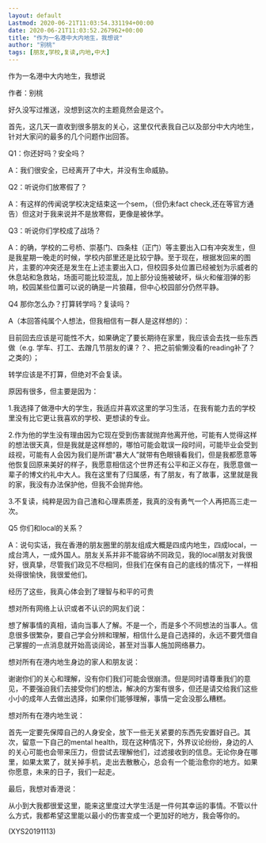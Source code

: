 ```yaml
---
layout: default
Lastmod: 2020-06-21T11:03:54.331194+00:00
date: 2020-06-21T11:03:52.267962+00:00
title: "作为一名港中大内地生，我想说"
author: "别桃"
tags: [朋友,学校,复读,内地,中大]
---
```


作为一名港中大内地生，我想说

作者：别桃

好久没写过推送，没想到这次的主题竟然会是这个。

首先，这几天一直收到很多朋友的关心，这里仅代表我自己以及部分中大内地生，针对大家问的最多的几个问题作出回答。

Q1：你还好吗？安全吗？

A：我们很安全，已经离开了中大，并没有生命威胁。

Q2：听说你们放寒假了？

A：有这样的传闻说学校决定结束这一个sem，（但仍未fact check,还在等官方通告）但这对于我来说并不是放寒假，更像是被休学。

Q3：听说你们学校成了战场？

A：的确，学校的二号桥、崇基门、四条柱（正门）等主要出入口有冲突发生，但是我星期一晚走的时候，学校内部里还是比较宁静。至于现在，根据发回来的图片，主要的冲突还是发生在上述主要出入口，但校园多处位置已经被划为示威者的休息站和急救站，场面可能比较混乱，加上部分设施被破坏，纵火和催泪弹的影响，校园某些位置可以说的确是一片狼藉，但中心校园部分仍然平静。

Q4 那你怎么办？打算转学吗？复读吗？

A（本回答纯属个人想法，但我相信有一群人是这样想的）：

目前回去应该是可能性不大，如果确定了要长期待在家里，我应该会去找一些东西做（e.g. 学车、打工、去蹭几节朋友的课？？、把之前偷懒没看的reading补了？之类的）；

转学应该是不打算，但绝对不会复读。

原因有很多，但主要是因为：

1.我选择了做港中大的学生，我适应并喜欢这里的学习生活，在我有能力去的学校里没有比它更让我喜欢的学校、更想读的专业。

2.作为他的学生没有理由因为它现在受到伤害就抛弃他离开他，可能有人觉得这样的想法很天真，但是我就是这样想的，哪怕可能会耽误一段时间，可能毕业会受到歧视，可能有人会因为我们是所谓“暴大人”就带有色眼镜看我们，但是我都愿意等他恢复回原来美好的样子，我愿意相信这个世界还有公平和正义存在，我愿意做一辈子的博文约礼中大人。我在这里有了归属感，有了朋友，有了故事，这里就是我的家，我没有办法保护他，但我不会抛弃他。

3.不复读，纯粹是因为自己渣和心理素质差，我真的没有勇气一个人再把高三走一次。

Q5 你们和local的关系？

A：说句实话，我在香港的朋友圈里的朋友组成大概是四成内地生，四成local，一成台湾人，一成外国人。朋友关系并非不能容纳不同政见，我的local朋友对我很好，很真挚，尽管我们政见不尽相同，但我们在保有自己的底线的情况下，一样相处得很愉快，我很爱他们。

经历了这些，我真心体会到了理智与和平的可贵

想对所有网络上认识或者不认识的网友们说：

想了解事情的真相，请向当事人了解。不是一个，而是多个不同想法的当事人。信息很多很繁杂，要自己学会分辨和理解，相信什么是自己选择的，永远不要凭借自己掌握的一点消息就开始高谈阔论，甚至对当事人施加网络暴力。

想对所有在港内地生身边的家人和朋友说：

谢谢你们的关心和理解，没有你们我们可能会很崩溃。但是同时请尊重我们的意见，不要强迫我们去接受你们的想法，解决的方案有很多，但还是请交给我们这些小小的成年人去做出选择，如果你们能够理解，事情一定会没那么糟糕。

想对所有在港内地生说：

首先一定要先保障自己的人身安全，放下一些无关紧要的东西先安置好自己。其次，留意一下自己的mental health，现在这种情况下，外界议论纷纷，身边的人的关心可能也会带来压力，但尝试去理解他们，过滤接收到的信息。无论你身在哪里，如果太累了，就关掉手机，走出去散散心，总会有一个能治愈你的地方。如果你愿意，未来的日子，我们一起走。

最后，我想对香港说：

从小到大我都很爱这里，能来这里度过大学生活是一件何其幸运的事情。不管以什么方式，我都希望这里能以最小的伤害变成一个更加好的地方，我会等你的。

(XYS20191113)

